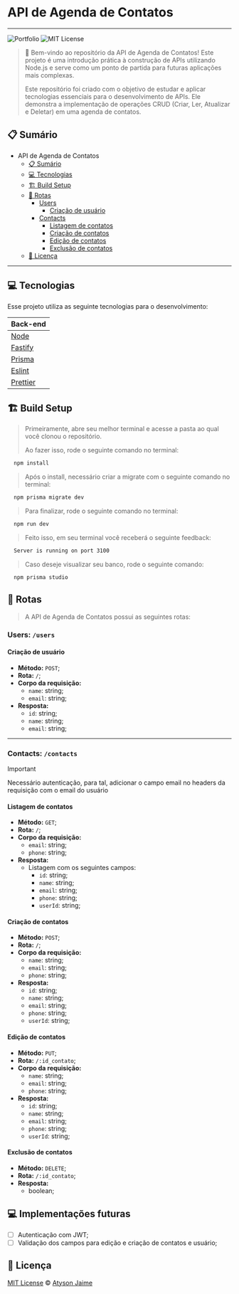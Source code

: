 # API de Agenda de Contatos

---

![Portfolio](https://img.shields.io/badge/Atysonjaime-API_Agenda_de_Contatos-%23EA580C)
![MIT License](https://img.shields.io/badge/License-MIT-green.svg)

> 📒 Bem-vindo ao repositório da API de Agenda de Contatos! Este projeto é uma introdução prática à construção de APIs utilizando Node.js e serve como um ponto de partida para futuras aplicações mais complexas.
>
> Este repositório foi criado com o objetivo de estudar e aplicar tecnologias essenciais para o desenvolvimento de APIs. Ele demonstra a implementação de operações CRUD (Criar, Ler, Atualizar e Deletar) em uma agenda de contatos.

## 📋 Sumário

- API de Agenda de Contatos
  - [📋 Sumário](#-sumário)
  - [💻 Tecnologias](#-tecnologias)
  - [🏗️ Build Setup](#️-build-setup)
  - [🚀 Rotas](#-rotas)
    - [Users](#users-users)
      - [Criação de usuário](#criação-de-usuário)
    - [Contacts](#contacts-contacts)
      - [Listagem de contatos](#listagem-de-contatos)
      - [Criação de contatos](#criação-de-contatos)
      - [Edição de contatos](#edição-de-contatos)
      - [Exclusão de contatos](#exclusão-de-contatos)
  - [📝 Licença](#-licença)

---

## 💻 Tecnologias

Esse projeto utiliza as seguinte tecnologias para o desenvolvimento:

| Back-end                        |
| ------------------------------- |
| [Node](https://nodejs.org/en)   |
| [Fastify](https://fastify.dev)  |
| [Prisma](https://www.prisma.io) |
| [Eslint](https://eslint.org)    |
| [Prettier](https://prettier.io) |

## 🏗️ Build Setup

> Primeiramente, abre seu melhor terminal e acesse a pasta ao qual você clonou o repositório.
>
> Ao fazer isso, rode o seguinte comando no terminal:

```sh
  npm install
```

> Após o install, necessário criar a migrate com o seguinte comando no terminal:

```sh
  npm prisma migrate dev
```

> Para finalizar, rode o seguinte comando no terminal:

```sh
  npm run dev
```

> Feito isso, em seu terminal você receberá o seguinte feedback:

```sh
  Server is running on port 3100
```

> Caso deseje visualizar seu banco, rode o seguinte comando:

```sh
  npm prisma studio
```

## 🚀 Rotas

> A API de Agenda de Contatos possui as seguintes rotas:

### Users: `/users`

#### Criação de usuário

- **Método:** `POST`;
- **Rota:** `/`;
- **Corpo da requisição:**
  - `name`: string;
  - `email`: string;
- **Resposta:**
  - `id`: string;
  - `name`: string;
  - `email`: string;

---

### Contacts: `/contacts`

> [!IMPORTANT]
> Necessário autenticação, para tal, adicionar o campo email no headers da requisição com o email do usuário

#### Listagem de contatos

- **Método:** `GET`;
- **Rota:** `/`;
- **Corpo da requisição:**
  - `email`: string;
  - `phone`: string;
- **Resposta:**
  - Listagem com os seguintes campos:
    - `id`: string;
    - `name`: string;
    - `email`: string;
    - `phone`: string;
    - `userId`: string;
  
#### Criação de contatos

- **Método:** `POST`;
- **Rota:** `/`;
- **Corpo da requisição:**
  - `name`: string;
  - `email`: string;
  - `phone`: string;
- **Resposta:**
  - `id`: string;
  - `name`: string;
  - `email`: string;
  - `phone`: string;
  - `userId`: string;

#### Edição de contatos

- **Método:** `PUT`;
- **Rota:** `/:id_contato`;
- **Corpo da requisição:**
  - `name`: string;
  - `email`: string;
  - `phone`: string;
- **Resposta:**
  - `id`: string;
  - `name`: string;
  - `email`: string;
  - `phone`: string;
  - `userId`: string;

#### Exclusão de contatos

- **Método:** `DELETE`;
- **Rota:** `/:id_contato`;
- **Resposta:**
  - boolean;

## 💻 Implementações futuras

- [ ] Autenticação com JWT;
- [ ] Validação dos campos para edição e criação de contatos e usuário;

## 📝 Licença

[MIT License](https://github.com/AtysonJaime/api_with_node_fastify_prisma_typescript/blob/master/LICENSE) © [Atyson Jaime](https://atysonjaime.github.io)
